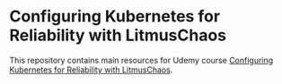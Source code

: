 
# Configuring Kubernetes for Reliability with LitmusChaos

This repository contains main resources for Udemy course [Configuring Kubernetes for Reliability with LitmusChaos](https://www.udemy.com/course/configuring-kubernetes-for-reliability-with-litmuschaos/).
